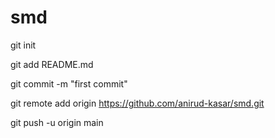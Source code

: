 # smd


git init

git add README.md

git commit -m "first commit"

git remote add origin https://github.com/anirud-kasar/smd.git

git push -u origin main
